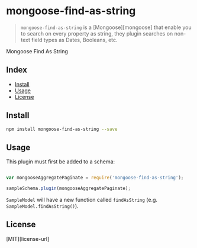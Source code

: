 # mongoose-find-as-string

> `mongoose-find-as-string` is a [Mongoose][mongoose] that enable you to search on every property as string, they plugin searches on non-text field types as Dates, Booleans, etc.

Mongoose Find As String

## Index
* [Install](#install)
* [Usage](#usage)
* [License](#license)

## Install

```bash
npm install mongoose-find-as-string --save
```

## Usage

This plugin must first be added to a schema:

```js

var mongooseAggregatePaginate = require('mongoose-find-as-string');

sampleSchema.plugin(mongooseAggregatePaginate);

```

`SampleModel` will have a new function called `findAsString` (e.g. `SampleModel.findAsString()`).

## License
[MIT][license-url]
